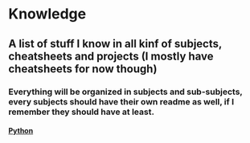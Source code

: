 # Knowledge
## A list of stuff I know in all kinf of subjects, cheatsheets and projects (I mostly have cheatsheets for now though)
### Everything will be organized in subjects and sub-subjects, every subjects should have their own readme as well, if I remember they should have at least.

#### [Python](https://github.com/DeusExAliquo/Knowledge/blob/Python/README.md)